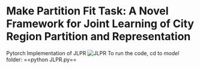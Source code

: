 # Make Partition Fit Task: A Novel Framework for Joint Learning of City Region Partition and Representation
Pytorch Implementation of JLPR
![JLPR](https://github.com/DmyCool/JLPR/assets/47018035/91fa550c-9272-4153-a003-bc16855b4347)
To run the code, cd to *model* folder:
==python JLPR.py==
